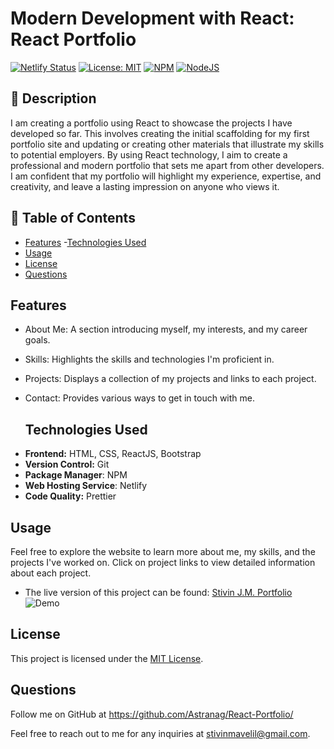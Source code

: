 # Modern Development with React: React Portfolio

[![Netlify Status](https://api.netlify.com/api/v1/badges/50bf8efb-dc7f-43a6-a913-93e4085e3057/deploy-status)](https://app.netlify.com/sites/voluble-lebkuchen-4191f2/deploys)   [![License: MIT](https://img.shields.io/badge/License-MIT-yellow.svg?style=for-the-badge)](https://opensource.org/licenses/MIT) [![NPM](https://img.shields.io/badge/NPM-%23CB3837.svg?style=for-the-badge&logo=npm&logoColor=white)](https://www.npmjs.com/)
[![NodeJS](https://img.shields.io/badge/node.js-6DA55F?style=for-the-badge&logo=node.js&logoColor=white)](https://nodejs.org/)

## 📖 Description

I am creating a portfolio using React to showcase the projects I have developed so far. This involves creating the initial scaffolding for my first portfolio site and updating or creating other materials that illustrate my skills to potential employers. By using React technology, I aim to create a professional and modern portfolio that sets me apart from other developers. I am confident that my portfolio will highlight my experience, expertise, and creativity, and leave a lasting impression on anyone who views it.


## 🚩 Table of Contents
- [Features](#features)
-[Technologies Used](#technologies-used)
- [Usage](#usage)
- [License](#license)
- [Questions](#questions)

## Features 

* About Me: A section introducing myself, my interests, and my career goals.
* Skills: Highlights the skills and technologies I'm proficient in.
* Projects: Displays a collection of my projects and links to each project.
* Contact: Provides various ways to get in touch with me.

  ## Technologies Used

- **Frontend:** HTML, CSS, ReactJS, Bootstrap
- **Version Control:** Git
- **Package Manager**: NPM
- **Web Hosting Service**: Netlify
- **Code Quality:** Prettier

## Usage 
Feel free to explore the website to learn more about me, my skills, and the projects I've worked on. Click on project links to view detailed information about each project.

* The live version of this project can be found: [Stivin J.M. Portfolio](voluble-lebkuchen-4191f2.netlify.app/)
  ![Demo]() 

## License

This project is licensed under the [MIT License](LICENSE).

## Questions
Follow me on GitHub at https://github.com/Astranag/React-Portfolio/ 

Feel free to reach out to me for any inquiries at [stivinmavelil@gmail.com](mailto:stivinmavelil@gmail.com).

